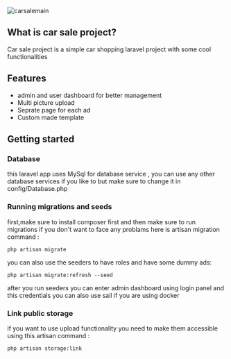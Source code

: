 ![carsalemain](https://github.com/SergeantMamad/car-sell/assets/89344904/5c692397-fb81-4a1b-a468-8177d21b29c0)
## What is car sale project?
Car sale project is a simple car shopping laravel project with some cool functionalities
## Features

- admin and user dashboard for better management
- Multi picture upload
- Seprate page for each ad
- Custom made template

## Getting started
### Database
this laravel app uses MySql for database service , you can use any other database services if you like to but make sure to change it in config/Database.php
### Running migrations and seeds
first,make sure to install composer first and then make sure to run migrations if you don't want to face any problams
here is artisan migration command :
<pre><code>php artisan migrate</code></pre>
you can also use the seeders to have roles and have some dummy ads:
<pre><code>php artisan migrate:refresh --seed</code></pre>
after you run seeders you can enter admin dashboard using login panel and this credentials
you can also use sail if you are using docker
### Link public storage
if you want to use upload functionality you need to make them accessible using this artisan command :
<pre><code>php artisan storage:link</code></pre>
